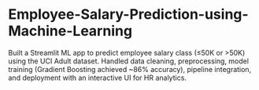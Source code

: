 # Employee-Salary-Prediction-using-Machine-Learning
Built a Streamlit ML app to predict employee salary class (≤50K or >50K) using the UCI Adult dataset. Handled data cleaning, preprocessing, model training (Gradient Boosting achieved ~86% accuracy), pipeline integration, and deployment with an interactive UI for HR analytics.
